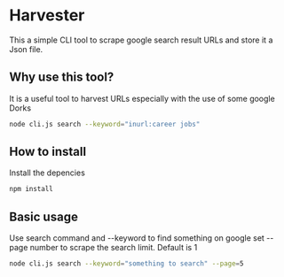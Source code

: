 # Harvester

This a simple CLI tool to scrape google search result URLs and store it a Json file.

## Why use this tool?

It is a useful tool to harvest URLs especially with the use of some google Dorks

```sh
node cli.js search --keyword="inurl:career jobs"
```


## How to install

Install the depencies

```sh
npm install
```

## Basic usage

Use search command and --keyword to find something on google
set --page number to scrape the search limit. Default is 1

```sh
node cli.js search --keyword="something to search" --page=5
```